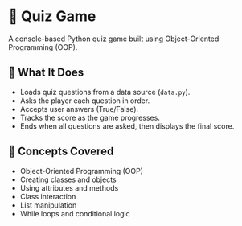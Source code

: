 # 🎯 Quiz Game

A console-based Python quiz game built using Object-Oriented Programming (OOP). 

## 📌 What It Does

- Loads quiz questions from a data source (`data.py`).
- Asks the player each question in order.
- Accepts user answers (True/False).
- Tracks the score as the game progresses.
- Ends when all questions are asked, then displays the final score.

## 🧠 Concepts Covered

- Object-Oriented Programming (OOP)
- Creating classes and objects
- Using attributes and methods
- Class interaction
- List manipulation
- While loops and conditional logic